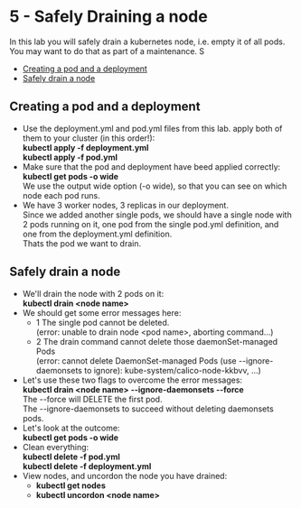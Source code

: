 # 5 - Safely Draining a node

In this lab you will safely drain a kubernetes node, i.e. empty it of all pods.  
You may want to do that as part of a maintenance.  S

- [Creating a pod and a deployment](#Creating-a-pod-and-a-deployment)
- [Safely drain a node](#Safely-drain-a-node)

## Creating a pod and a deployment

- Use the deployment.yml and pod.yml files from this lab.
apply both of them to your cluster (in this order!):  
**kubectl apply -f deployment.yml**  
**kubectl apply -f pod.yml**  
- Make sure that the pod and deployment have beed applied correctly:
**kubectl get pods -o wide**  
We use the output wide option (-o wide), so that you can see on which node each pod runs.
- We have 3 worker nodes, 3 replicas in our deployment.  
Since we added another single pods, we should have a single node with 2 pods running on it, one pod from the single pod.yml definition, and one from the deployment.yml definition.  
Thats the pod we want to drain.  

## Safely drain a node

- We'll drain the node with 2 pods on it:  
**kubectl drain \<node name\>**
- We should get some error messages here:  
  - 1 The single pod cannot be deleted.  
      (error: unable to drain node \<pod name\>, aborting command...)  
  - 2 The drain command cannot delete those daemonSet-managed Pods  
  (error: cannot delete DaemonSet-managed Pods (use --ignore-daemonsets to ignore): kube-system/calico-node-kkbvv, ...)  
- Let's use these two flags to overcome the error messages:  
**kubectl drain \<node name\> --ignore-daemonsets --force**  
The --force will DELETE the first pod.  
The --ignore-daemonsets to succeed without deleting daemonsets pods.  
- Let's look at the outcome:  
**kubectl get pods -o wide**  
- Clean everything:  
**kubectl delete -f pod.yml**  
**kubectl delete -f deployment.yml**
- View nodes, and uncordon the node you have drained:
  - **kubectl get nodes**
  - **kubectl uncordon \<node name\>**
  
